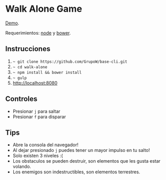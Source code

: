 Walk Alone Game
===============

[Demo](http://schmidtsonian.github.io/walk-alone/).

Requerimientos:  [node](http://nodejs.org/) y [bower](http://bower.io/).

Instrucciones
-------------

 1. `~ git clone https://github.com/GrupoW/base-cli.git`
 2. `~ cd walk-alone`
 3. `~ npm install && bower install`
 4. `~ gulp`
 5. [http://localhost:8080](http://localhost:8080)
 
Controles
---------
 - Presionar `j` para saltar
 - Presionar `f` para disparar
 
Tips
---------
- Abre la consola del navegador!
- Al dejar presionado `j` puedes tener un mayor impulso en tu salto!
- Solo existen 3 niveles :(
- Los obstaculos se pueden destruir, son elementos que les gusta estar volando.
- Los enemigos son indestructibles, son elementos terrestres.